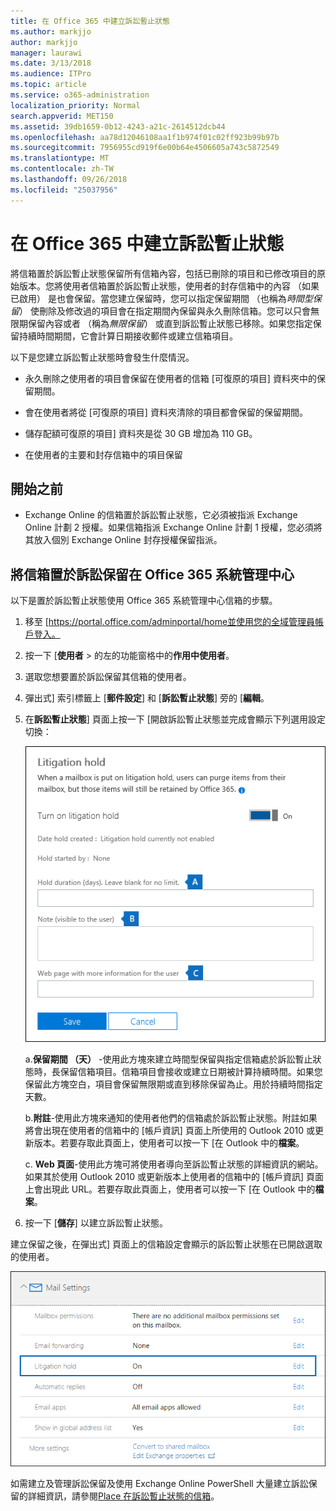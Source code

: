 ```yaml
---
title: 在 Office 365 中建立訴訟暫止狀態
ms.author: markjjo
author: markjjo
manager: laurawi
ms.date: 3/13/2018
ms.audience: ITPro
ms.topic: article
ms.service: o365-administration
localization_priority: Normal
search.appverid: MET150
ms.assetid: 39db1659-0b12-4243-a21c-2614512dcb44
ms.openlocfilehash: aa78d12046108aa1f1b974f01c02ff923b99b97b
ms.sourcegitcommit: 7956955cd919f6e00b64e4506605a743c5872549
ms.translationtype: MT
ms.contentlocale: zh-TW
ms.lasthandoff: 09/26/2018
ms.locfileid: "25037956"
---
```

# <a name="create-a-litigation-hold-in-office-365"></a>在 Office 365 中建立訴訟暫止狀態

將信箱置於訴訟暫止狀態保留所有信箱內容，包括已刪除的項目和已修改項目的原始版本。您將使用者信箱置於訴訟暫止狀態，使用者的封存信箱中的內容 （如果已啟用） 是也會保留。當您建立保留時，您可以指定保留期間 （也稱為*時間型保留*） 使刪除及修改過的項目會在指定期間內保留與永久刪除信箱。您可以只會無限期保留內容或者 （稱為*無限保留*） 或直到訴訟暫止狀態已移除。如果您指定保留持續時間期間，它會計算日期接收郵件或建立信箱項目。 
  
以下是您建立訴訟暫止狀態時會發生什麼情況。
  
- 永久刪除之使用者的項目會保留在使用者的信箱 [可復原的項目] 資料夾中的保留期間。
    
- 會在使用者將從 [可復原的項目] 資料夾清除的項目都會保留的保留期間。
    
- 儲存配額可復原的項目] 資料夾是從 30 GB 增加為 110 GB。
    
- 在使用者的主要和封存信箱中的項目保留
    
## <a name="before-you-begin"></a>開始之前

- Exchange Online 的信箱置於訴訟暫止狀態，它必須被指派 Exchange Online 計劃 2 授權。如果信箱指派 Exchange Online 計劃 1 授權，您必須將其放入個別 Exchange Online 封存授權保留指派。
    

## <a name="place-a-mailbox-on-litigation-hold-in-the-office-365-admin-center"></a>將信箱置於訴訟保留在 Office 365 系統管理中心

以下是置於訴訟暫止狀態使用 Office 365 系統管理中心信箱的步驟。

1. 移至 [https://portal.office.com/adminportal/home並使用您的全域管理員帳戶登入。
2. 按一下 [**使用者** > 的左的功能窗格中的**作用中使用者**。
3. 選取您想要置於訴訟保留其信箱的使用者。
4. 彈出式] 索引標籤上 [**郵件設定**] 和 [**訴訟暫止狀態**] 旁的 [**編輯**。
5. 在**訴訟暫止狀態**] 頁面上按一下 [開啟訴訟暫止狀態並完成會顯示下列選用設定切換：
 
    ![O365_LitigationHold1.png](media/O365-LitigationHold1.png)

    a.**保留期間 （天）** -使用此方塊來建立時間型保留與指定信箱處於訴訟暫止狀態時，長保留信箱項目。信箱項目會接收或建立日期被計算持續時間。如果您保留此方塊空白，項目會保留無限期或直到移除保留為止。用於持續時間指定天數。
    
    b.**附註**-使用此方塊來通知的使用者他們的信箱處於訴訟暫止狀態。附註如果將會出現在使用者的信箱中的 [帳戶資訊] 頁面上所使用的 Outlook 2010 或更新版本。若要存取此頁面上，使用者可以按一下 [在 Outlook 中的**檔案**。
     
    c. **Web 頁面**-使用此方塊可將使用者導向至訴訟暫止狀態的詳細資訊的網站。如果其於使用 Outlook 2010 或更新版本上使用者的信箱中的 [帳戶資訊] 頁面上會出現此 URL。若要存取此頁面上，使用者可以按一下 [在 Outlook 中的**檔案**。
 
6. 按一下 [**儲存**] 以建立訴訟暫止狀態。

建立保留之後，在彈出式] 頁面上的信箱設定會顯示的訴訟暫止狀態在已開啟選取的使用者。

![O365_LitigationHold2.png](media/O365-LitigationHold2.png)

如需建立及管理訴訟保留及使用 Exchange Online PowerShell 大量建立訴訟保留的詳細資訊，請參閱[Place 在訴訟暫止狀態的信箱](https://docs.microsoft.com/office365/SecurityCompliance/place-a-mailbox-on-litigation-hold)。
